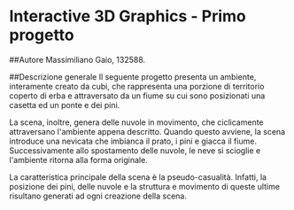 # Interactive 3D Graphics - Primo progetto

##Autore
Massimiliano Gaio, 132588.

##Descrizione generale
Il seguente progetto presenta un ambiente, interamente creato da cubi, che rappresenta una porzione di territorio coperto di erba e attraversato da un fiume su cui sono posizionati una casetta ed un ponte e dei pini.

La scena, inoltre, genera delle nuvole in movimento, che ciclicamente attraversano l'ambiente appena descritto. Quando questo avviene, la scena introduce una nevicata che imbianca il prato, i pini e giacca il fiume. Successivamente allo spostamento delle nuvole, le neve si scioglie e l'ambiente ritorna alla forma originale.

La caratteristica principale della scena è la pseudo-casualità. Infatti, la posizione dei pini, delle nuvole e la struttura e movimento di queste ultime risultano generati ad ogni creazione della scena. 